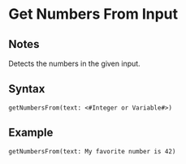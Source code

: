 # Get Numbers From Input

## Notes
Detects the numbers in the given input.

## Syntax

```
getNumbersFrom(text: <#Integer or Variable#>)
```

## Example
```
getNumbersFrom(text: My favorite number is 42)
```